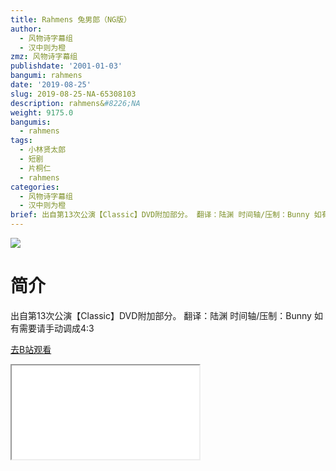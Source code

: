 ```yaml
---
title: Rahmens 兔男郎（NG版）
author:
  - 风物诗字幕组
  - 汉中则为橙
zmz: 风物诗字幕组
publishdate: '2001-01-03'
bangumi: rahmens
date: '2019-08-25'
slug: 2019-08-25-NA-65308103
description: rahmens&#8226;NA
weight: 9175.0
bangumis:
  - rahmens
tags:
  - 小林贤太郎
  - 短剧
  - 片桐仁
  - rahmens
categories:
  - 风物诗字幕组
  - 汉中则为橙
brief: 出自第13次公演【Classic】DVD附加部分。 翻译：陆渊 时间轴/压制：Bunny 如有需要请手动调成4:3
---
```

![](https://raw.githubusercontent.com/tcgriffith/owaraisite/master/static/tmpimg/bcf69ee48356cc611c33e907a75b124f94e26ecf.jpg.480.jpg)
# 简介  
出自第13次公演【Classic】DVD附加部分。
翻译：陆渊 时间轴/压制：Bunny
如有需要请手动调成4:3  

[去B站观看](https://www.bilibili.com/video/av65308103/)
<div class ="resp-container"><iframe class="testiframe" src="//player.bilibili.com/player.html?aid=65308103"", scrolling="no", allowfullscreen="true" > </iframe></div> 
